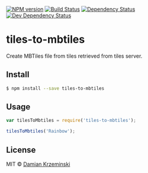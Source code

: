 [![NPM version][npm-image]][npm-url]
[![Build Status][travis-image]][travis-url]
[![Dependency Status][deps-image]][deps-url]
[![Dev Dependency Status][deps-dev-image]][deps-dev-url]

# tiles-to-mbtiles

Create MBTiles file from tiles retrieved from tiles server. 

## Install

```sh
$ npm install --save tiles-to-mbtiles
```

## Usage

```js
var tilesToMbtiles = require('tiles-to-mbtiles');

tilesToMbtiles('Rainbow');
```

## License

MIT © [Damian Krzeminski](https://pirxpilot.me)

[npm-image]: https://img.shields.io/npm/v/tiles-to-mbtiles.svg
[npm-url]: https://npmjs.org/package/tiles-to-mbtiles

[travis-url]: https://travis-ci.org/mapwhit/tiles-to-mbtiles
[travis-image]: https://img.shields.io/travis/mapwhit/tiles-to-mbtiles.svg

[deps-image]: https://img.shields.io/david/mapwhit/tiles-to-mbtiles.svg
[deps-url]: https://david-dm.org/mapwhit/tiles-to-mbtiles

[deps-dev-image]: https://img.shields.io/david/dev/mapwhit/tiles-to-mbtiles.svg
[deps-dev-url]: https://david-dm.org/mapwhit/tiles-to-mbtiles?type=dev
